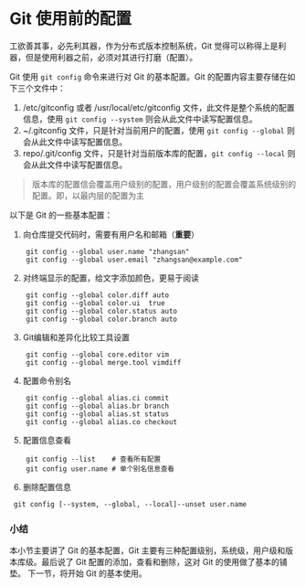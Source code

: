 # Git 使用前的配置

工欲善其事，必先利其器，作为分布式版本控制系统，Git 觉得可以称得上是利器，但是使用利器之前，必须对其进行打磨（配置）。

Git 使用 `git config` 命令来进行对 Git 的基本配置。Git 的配置内容主要存储在如下三个文件中：

1. /etc/gitconfig 或者 /usr/local/etc/gitconfig 文件，此文件是整个系统的配置信息，使用 `git config --system` 则会从此文件中读写配置信息。
2. ~/.gitconfig 文件，只是针对当前用户的配置，使用 `git config --global` 则会从此文件中读写配置信息。
3. repo/.git/config 文件，只是针对当前版本库的配置，`git config --local` 则会从此文件中读写配置信息。

> 版本库的配置信会覆盖用户级别的配置，用户级别的配置会覆盖系统级别的配置。即，以最内层的配置为主

以下是 Git 的一些基本配置：

1. 向仓库提交代码时，需要有用户名和邮箱（**重要**）

```git
    git config --global user.name "zhangsan"
    git config --global user.email "zhangsan@example.com"
```

2. 对终端显示的配置，给文字添加颜色，更易于阅读

```git
    git config --global color.diff auto
    git config --global color.ui  true
    git config --global color.status auto
    git config --global color.branch auto
```

3. Git编辑和差异化比较工具设置

```git
    git config --global core.editor vim
    git config --global merge.tool vimdiff
```

4. 配置命令别名

```git
    git config --global alias.ci commit
    git config --global alias.br branch
    git config --global alias.st status
    git config --global alias.co checkout
```

5. 配置信息查看

```git
    git config --list    # 查看所有配置
    git config user.name # 单个别名信息查看
```

6. 删除配置信息

```git
 git config [--system, --global, --local]--unset user.name
```

### 小结

本小节主要讲了 Git 的基本配置，Git 主要有三种配置级别，系统级，用户级和版本库级。最后说了 Git 配置的添加，查看和删除，这对 Git 的使用做了基本的铺垫。
下一节，将开始 Git 的基本使用。

